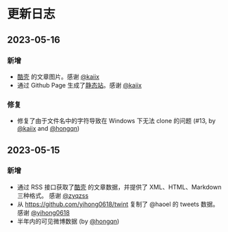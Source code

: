 # 更新日志

## 2023-05-16

### 新增

- [酷壳](https://coolsheel.cn) 的文章图片。感谢 [@kaiix](https://github.com/kaiix)
- 通过 Github Page 生成了[静态站](https://ghostincoolshell.github.io/haoel-articles/)。感谢 [@kaiix](https://github.com/kaiix)

### 修复

- 修复了由于文件名中的字符导致在 Windows 下无法 clone 的问题 (#13, by [@kaiix](https://github.com/kaiix) and [@hongqn](https://github.com/hongqn))

## 2023-05-15

### 新增

- 通过 RSS 接口获取了[酷壳](https://coolshell.cn) 的文章数据，并提供了 XML、HTML、Markdown 三种格式。 感谢 [@zyqzss](https://github.com/zyqzss)
- 从 https://github.com/yihong0618/twint 复制了 @haoel 的 tweets 数据。感谢 [@yihong0618](https://github.com/yihong0618)
- 半年内的可见微博数据 (by [@hongqn](https://github.com/hongqn))
